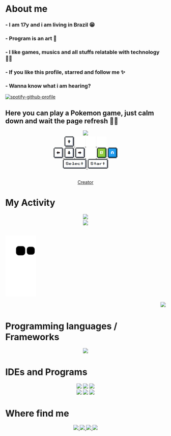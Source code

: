 # About me
### - I am 17y and i am living in Brazil 😁
### - Program is an art 🎨
### - I like games, musics and all stuffs relatable with technology 👨‍💻
### - If you like this profile, starred and follow me ✨
### - Wanna know what i am hearing?
[![spotify-github-profile](https://spotify-github-profile.vercel.app/api/view?uid=61pr4gb1ittg11qkxsdxc72lc&cover_image=true&theme=natemoo-re&show_offline=false&bar_color=53b14f&bar_color_cover=false)](https://github.com/kittinan/spotify-github-profile)
## Here you can play a Pokemon game, just calm down and wait the page refresh 🍷🗿 


<div align="center">
<img src="https://toy.aoaoao.me/image" width="300"/>

<br>

<a href="https://toy.aoaoao.me/control?button=2&callback=https://github.com/JVtristaoAC">  
<img src="https://raw.githubusercontent.com/JVtristaoAC/JVtristaoAC/master/img/up.png" width="30"/>
   <img src="https://raw.githubusercontent.com/JVtristaoAC/JVtristaoAC/master/img/blank.png" width="30"/>
   <img src="https://raw.githubusercontent.com/JVtristaoAC/JVtristaoAC/master/img/blank.png" width="30"/>
   <img src="https://raw.githubusercontent.com/JVtristaoAC/JVtristaoAC/master/img/blank.png" width="30"/>
  
</a>
<br>

<a href="https://toy.aoaoao.me/control?button=1&callback=https://github.com/JVtristaoAC">
<img src="https://raw.githubusercontent.com/JVtristaoAC/JVtristaoAC/master/img/left.png" width="30"/>
</a>

<a href="https://toy.aoaoao.me/control?button=3&callback=https://github.com/JVtristaoAC">
   <img src="https://raw.githubusercontent.com/JVtristaoAC/JVtristaoAC/master/img/down.png" width="30"/>
</a>

<a href="https://toy.aoaoao.me/control?button=0&callback=https://github.com/JVtristaoAC">
<img src="https://raw.githubusercontent.com/JVtristaoAC/JVtristaoAC/master/img/right.png" width="30"/>
</a>


<a href="https://toy.aoaoao.me/control?button=5&callback=https://github.com/JVtristaoAC">
   <img src="https://raw.githubusercontent.com/JVtristaoAC/JVtristaoAC/master/img/blank.png" width="30"/>
   <img src="https://raw.githubusercontent.com/JVtristaoAC/JVtristaoAC/master/img/B.png" width="30"/>
</a> 

<a href="https://toy.aoaoao.me/control?button=4&callback=https://github.com/JVtristaoAC">
   <img src="https://raw.githubusercontent.com/JVtristaoAC/JVtristaoAC/master/img/A.png" width="30"/>
</a>






<br>

<a href="https://toy.aoaoao.me/control?button=6&callback=https://github.com/JVtristaoAC">
   <img src="https://raw.githubusercontent.com/JVtristaoAC/JVtristaoAC/master/img/select.png" height="30"/>
</a> 

<a href="https://toy.aoaoao.me/control?button=7&callback=https://github.com/JVtristaoAC">
   <img src="https://raw.githubusercontent.com/JVtristaoAC/JVtristaoAC/master/img/start.png" height="30" />
</a>

 <br>
 <br>
   
 [Creator](https://github.com/HFO4) 
 
 </div>
 
# My Activity
<div align='center'>

  <a href="https://github.com/JVtristaoAC">
  <img height="200em" src=https://github-readme-streak-stats.herokuapp.com?user=jvtristaoac&theme=merko&border_radius=10&"/> <br>
  <img height="200em" src="https://github-readme-stats.vercel.app/api/top-langs/?username=JVtristaoAC&layout=compact&langs_count=10&theme=merko&border_radius=10&card_width=500" />
  
 

</div>

## 

  

  ![Snake animation](https://github.com/JVtristaoAC/JVtristaoAC/blob/output/github-contribution-grid-snake.svg)
  <br>
 <p align='end'>
  <a href="https://visitorbadge.io/status?path=https%3A%2F%2Fgithub.com%2FJVtristaoAC">
   <img src="https://api.visitorbadge.io/api/visitors?path=https%3A%2F%2Fgithub.com%2FJVtristaoAC&label=Visitors&labelColor=%23697689&countColor=%2361dafb"/>
  </a>
</p>

# Programming languages / Frameworks

<p align="center">
    <img src="https://skillicons.dev/icons?i=cs,css,html,js,php,py,java,dotnet&perline=4" />
</p>

# IDEs and Programs

<p align='center'>
  <a href="https://dev.mysql.com/downloads/">
    <img src="https://skillicons.dev/icons?i=mysql"/></a>
    <a href="https://filecr.com/windows/adobe-photoshop-2022-0035/">
    <img src="https://skillicons.dev/icons?i=ps"/></a>
    <a href="https://www.selenium.dev">
    <img src="https://skillicons.dev/icons?i=selenium"/></a>
     <br>
    <a href="https://visualstudio.microsoft.com/pt-br/downloads/">
    <img src="https://skillicons.dev/icons?i=visualstudio"/></a>
    <a href="https://visualstudio.microsoft.com/pt-br/downloads/">
    <img src="https://skillicons.dev/icons?i=vscode"/></a>
    <a href="https://gamemaker.io/en/gamemaker">
    <img src="https://user-images.githubusercontent.com/72676389/196057854-b170986d-4272-4a74-a993-055758cc6db5.png" height="48" /></a>


</p>

# Where find me

<p align="center">
  <a href="https://www.github.com/jvtristaoac">
    <img <img src="https://skillicons.dev/icons?i=github&perline=1" />
  </a>
  <a href="https://www.instagram.com/jvtristaoac/">
    <img <img src="https://skillicons.dev/icons?i=instagram&perline=1" />
  </a>
  <a href="https://www.linkedin.com/in/jvtristaoac">
    <img src="https://skillicons.dev/icons?i=linkedin&perline=1" />

 
  <a href="https://www.youtube.com/channel/UCOlnU4zYS2b-vlrBcink4Lg">
    <img id="youtube" src="https://user-images.githubusercontent.com/72676389/195736774-1585a30f-a47b-43b7-820c-eb851582bd0a.png" height="48">
  </a>
 
</p>

